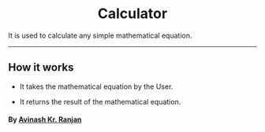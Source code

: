 <h1 align="center">Calculator</h1>
It is used to calculate any simple mathematical equation.

---

## How it works

- It takes the mathematical equation by the User.

- It returns the result of the mathematical equation.

#### By [Avinash Kr. Ranjan](https://github.com/avinashkranjan)
